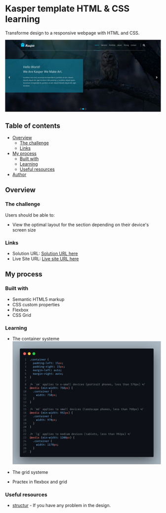 # Kasper template HTML & CSS learning

Transforme  design to a responsive webpage with HTML and CSS.

![](./images/Screenshot-kosper.png)

## Table of contents

- [Overview](#overview)
  - [The challenge](#the-challenge)
  - [Links](#links)
- [My process](#my-process)
  - [Built with](#built-with)
  - [Learning](#learning)
  - [Useful resources](#useful-resources)
- [Author](#author)


## Overview

### The challenge

Users should be able to:

- View the optimal layout for the section depending on their device's screen size

### Links

- Solution URL: [Solution URL here](https://github.com/cd-wb/kasper_template)
- Live Site URL: [Live site URL here](https://cd-wb.github.io/kasper_template)

## My process

### Built with

- Semantic HTML5 markup
- CSS custom properties
- Flexbox
- CSS Grid

### Learning

- The container systeme 
![](./images/container.png)

- The grid systeme
- Practex in flexbox and grid

### Useful resources

- [structur](https://www.youtube.com/playlist?list=PLDoPjvoNmBAy1l-2A21ng3gxEyocruT0t) - If you have any problem in the design.

